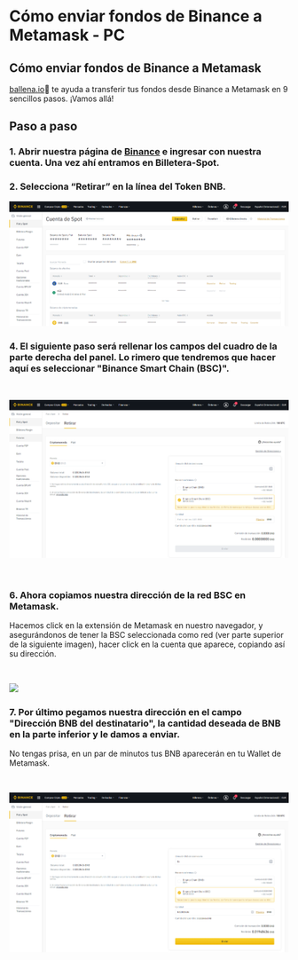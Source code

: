 # Cómo enviar fondos de Binance a Metamask - PC

## Cómo enviar fondos de Binance a Metamask

[ballena.io](https://ballena.io/)🐋 te ayuda a transferir tus fondos desde Binance a Metamask en 9 sencillos pasos. ¡Vamos allá!

## Paso a paso

### 1. Abrir nuestra página de [Binance](https://www.binance.com/es) e ingresar con nuestra cuenta. Una vez ahí entramos en Billetera-Spot.

### 

### ​2. Selecciona “Retirar” en la línea del Token BNB.



![](../../.gitbook/assets/binance_enviarbnb1.png)

### 

### 4. El siguiente paso será rellenar los campos del cuadro de la parte derecha del panel. Lo rimero que tendremos que hacer aquí es seleccionar "Binance Smart Chain \(BSC\)".

​​

![](../../.gitbook/assets/binance_enviarbnb2.png)

​

### 6. Ahora copiamos nuestra dirección de la red BSC en Metamask.

Hacemos click en la extensión de Metamask en nuestro navegador, y asegurándonos de tener la BSC seleccionada como red \(ver parte superior de la siguiente imagen\), hacer click en la cuenta que aparece, copiando así su dirección.

​

![](https://user-images.githubusercontent.com/79335891/108759110-390c3e00-754c-11eb-9020-b45ebd04914e.png)

### 

### 7. Por último pegamos nuestra dirección en el campo "Dirección BNB del destinatario", la cantidad deseada de BNB en la parte inferior y le damos a enviar. 

No tengas prisa, en un par de minutos tus BNB aparecerán en tu Wallet de Metamask.

​​

![](../../.gitbook/assets/binance_enviarbnb3.png)





